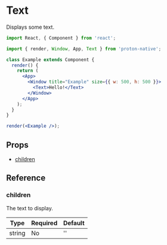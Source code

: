 # Text

Displays some text.

```jsx
import React, { Component } from 'react';

import { render, Window, App, Text } from 'proton-native';

class Example extends Component {
  render() {
    return (
      <App>
        <Window title="Example" size={{ w: 500, h: 500 }}>
          <Text>Hello!</Text>
        </Window>
      </App>
    );
  }
}

render(<Example />);
```

## Props

- [children](#children)

## Reference

### children

The text to display.

| **Type** | **Required** | **Default** |
| -------- | ------------ | ----------- |
| string   | No           | ''          |
